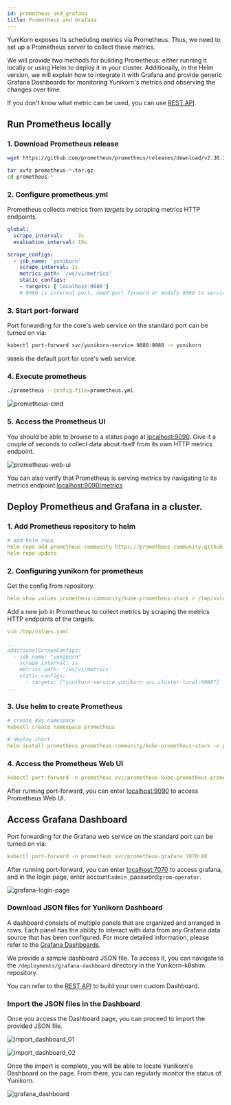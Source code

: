 ```yaml
---
id: prometheus_and_grafana
title: Prometheus and Grafana
---
```


<!--
Licensed to the Apache Software Foundation (ASF) under one
or more contributor license agreements.  See the NOTICE file
distributed with this work for additional information
regarding copyright ownership.  The ASF licenses this file
to you under the Apache License, Version 2.0 (the
"License"); you may not use this file except in compliance
with the License.  You may obtain a copy of the License at

  http://www.apache.org/licenses/LICENSE-2.0

Unless required by applicable law or agreed to in writing,
software distributed under the License is distributed on an
"AS IS" BASIS, WITHOUT WARRANTIES OR CONDITIONS OF ANY
KIND, either express or implied.  See the License for the
specific language governing permissions and limitations
under the License.
-->

YuniKorn exposes its scheduling metrics via Prometheus. Thus, we need to set up a Prometheus server to collect these metrics.

We will provide two methods for building Prometheus: either running it locally or using Helm to deploy it in your cluster. Additionally, in the Helm version, we will explain how to integrate it with Grafana and provide generic Grafana Dashboards for monitoring Yunikorn's metrics and observing the changes over time.

If you don't know what metric can be used, you can use [REST API](scheduler#metrics).

## Run Prometheus locally

### 1. Download Prometheus release

```bash
wget https://github.com/prometheus/prometheus/releases/download/v2.30.3/prometheus-2.30.3.linux-amd64.tar.gz
```

```bash
tar xvfz prometheus-*.tar.gz
cd prometheus-*
```

### 2. Configure prometheus.yml

Prometheus collects metrics from *targets* by scraping metrics HTTP endpoints.

```yaml
global:
  scrape_interval:     3s
  evaluation_interval: 15s

scrape_configs:
  - job_name: 'yunikorn'
    scrape_interval: 1s
    metrics_path: '/ws/v1/metrics'
    static_configs:
    - targets: ['localhost:9080'] 
    # 9080 is internal port, need port forward or modify 9080 to service's port
```

### 3. Start port-forward

Port forwarding for the core's web service on the standard port can be turned on via:

```bash
kubectl port-forward svc/yunikorn-service 9080:9080 -n yunikorn
```

`9080`is the default port for core's web service. 

### 4. Execute prometheus

```bash
./prometheus --config.file=prometheus.yml
```

![prometheus-cmd](../assets/prometheus-cmd.png)

### 5. Access the Prometheus UI

You should be able to browse to a status page at [localhost:9090](http://localhost:9090/). Give it a couple of seconds to collect data about itself from its own HTTP metrics endpoint.

![prometheus-web-ui](../assets/prometheus-web-ui.png)

You can also verify that Prometheus is serving metrics by navigating to its metrics endpoint:[localhost:9090/metrics](http://localhost:9090/metrics)

## Deploy Prometheus and Grafana in a cluster.

### 1. Add Prometheus repository to helm
    
```yaml
# add helm repo
helm repo add prometheus-community https://prometheus-community.github.io/helm-charts
helm repo update
```
    
### 2. Configuring yunikorn for prometheus

Get the config from repository.
```yaml
helm show values prometheus-community/kube-prometheus-stack > /tmp/values.yaml
```

Add a new job in Prometheus to collect metrics by scraping the metrics HTTP endpoints of the targets.

```yaml
vim /tmp/values.yaml
```
```yaml
...
additionalScrapeConfigs:
  - job_name: "yunikorn"
    scrape_interval: 1s
    metrics_path: '/ws/v1/metrics'
    static_configs:
      - targets: ["yunikorn-service.yunikorn.svc.cluster.local:9080"]
...
```
    
### 3. Use helm to create Prometheus

```yaml
# create k8s namespace
kubectl create namespace prometheus

# deploy chart
helm install prometheus prometheus-community/kube-prometheus-stack -n prometheus -f /tmp/values.yaml
```
    
### 4. Access the Prometheus Web UI
    
```yaml
kubectl port-forward -n prometheus svc/prometheus-kube-prometheus-prometheus 9090:9090
```

After running port-forward, you can enter [localhost:9090](http://localhost:9090) to access Prometheus Web UI.

## Access Grafana Dashboard

Port forwarding for the Grafana web service on the standard port can be turned on via:

```yaml
kubectl port-forward -n prometheus svc/prometheus-grafana 7070:80
```

After running port-forward, you can enter [localhost:7070](http://localhost:7070) to access grafana, and in the login page, enter account:`admin` ,password:`prom-operator`.

![grafana-login-page](../assets/grafana_login_page.png)
    
### Download JSON files for Yunikorn Dashboard
    
A dashboard consists of multiple panels that are organized and arranged in rows. Each panel has the ability to interact with data from any Grafana data source that has been configured. For more detailed information, please refer to the [Grafana Dashboards](https://grafana.com/docs/grafana/latest/dashboards).

We provide a sample dashboard JSON file. To access it, you can navigate to the `/deployments/grafana-dashboard` directory in the Yunikorn-k8shim repository.

You can refer to the [REST API](scheduler#metrics) to build your own custom Dashboard.

### Import the JSON files in the Dashboard

Once you access the Dashboard page, you can proceed to import the provided JSON file.

![import_dashboard_01](../assets/import_dashboard_01.png)

![import_dashboard_02](../assets/import_dashboard_02.png)

Once the import is complete, you will be able to locate Yunikorn's Dashboard on the page. From there, you can regularly monitor the status of Yunikorn.

![grafana_dashboard](../assets/grafana_dashboard.png)
